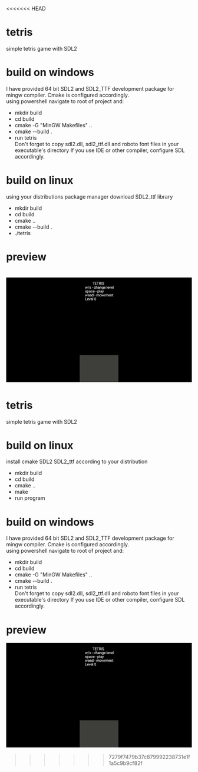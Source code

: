 <<<<<<< HEAD
# tetris
simple tetris game with SDL2

# build on windows
I have provided 64 bit SDL2 and SDL2_TTF development package for mingw compiler.
Cmake is configured accordingly.
<br /> using powershell navigate to root of project and:
- mkdir build 
- cd build
- cmake -G "MinGW Makefiles" ..
- cmake --build .
- run tetris
<br /> Don't forget to copy sdl2.dll, sdl2_ttf.dll and roboto font files in your executable's directory
If you use IDE or other compiler, configure SDL accordingly.

# build on linux
using your distributions package manager download SDL2_ttf library
- mkdir build
- cd build
- cmake ..
- cmake --build .
- ./tetris

# preview
![](game_preview.gif)
=======
# tetris
simple tetris game with SDL2

# build on linux
install cmake SDL2 SDL2_ttf according to your distribution
- mkdir build
- cd build
- cmake ..
- make
- run program

# build on windows
I have provided 64 bit SDL2 and SDL2_TTF development package for mingw compiler.
Cmake is configured accordingly.
<br /> using powershell navigate to root of project and:
- mkdir build 
- cd build
- cmake -G "MinGW Makefiles" ..
- cmake --build .
- run tetris
<br /> Don't forget to copy sdl2.dll, sdl2_ttf.dll and roboto font files in your executable's directory
If you use IDE or other compiler, configure SDL accordingly.

# preview
![](game_preview.gif)
>>>>>>> 7279f7479b37c879992238731e1f1a5c9b9cf82f
